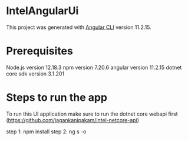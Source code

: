 # IntelAngularUi

This project was generated with [Angular CLI](https://github.com/angular/angular-cli) version 11.2.15.

# Prerequisites

Node.js version 12.18.3
npm version 7.20.6
angular version 11.2.15
dotnet core sdk version 3.1.201


# Steps to run the app 
To run this UI application make sure to run the dotnet core webapi first (https://github.com/jagankanipakam/intel-netcore-api)

step 1: npm install
step 2: ng s -o
